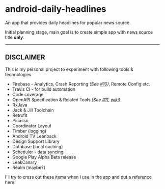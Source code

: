 # android-daily-headlines
An app that provides daily headlines for popular news source.

Initial planning stage, main goal is to create simple app with news source title **only**.

----

## DISCLAIMER
This is my personal project to experiment with following tools & technologies
 * Firebase - Analytics, Crash Reporting _(See [#10](https://github.com/amardeshbd/android-daily-headlines/pull/10))_, Remote Config etc.
 * Travis CI - for build automation
 * Code coverage 
 * OpenAPI Specification & Related Tools _(See [#11](https://github.com/amardeshbd/android-daily-headlines/pull/11), [wiki](https://github.com/amardeshbd/android-daily-headlines/wiki/Swagger-Codegen))_
 * RxJava
 * Jack & Jill Toolchain 
 * Retrofit
 * Picasso
 * Coordinator Layout
 * Timber (logging)
 * Android TV Leanback
 * Design Support Library
 * Database (local caching)
 * Scheduler - data syncing
 * Google Play Alpha Beta release
 * LeakCanary
 * Realm (maybe?)
 
I'll try to cross out these items when I use in the app and put a reference here.
